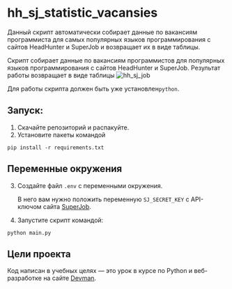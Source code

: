 # hh_sj_statistic_vacansies

Данный скрипт автоматически собирает данные по вакансиям программиста 
для самых популярных языков программирования с сайтов HeadHunter и SuperJob и возвращает их в виде таблицы.

Скрипт собирает данные по вакансиям программистов для популярных языков программирования с сайтов HeadHunter и SuperJob.
Результат работы возвращает в виде таблицы
![hh_sj_job](https://user-images.githubusercontent.com/77063936/225274673-40e4ea1f-c9e3-4fff-a8d3-e8fe590fcea2.png)


Для работы скрипта должен быть уже установлен`python`. 

## Запуск:

1. Скачайте репозиторий и распакуйте.
2. Установите пакеты командой 

  ```
  pip install -r requirements.txt
  ``` 

## Переменные окружения

3. Создайте файл `.env` с переменными окружения. 
   
   В него вам нужно положить переменную `SJ_SECRET_KEY` с API-ключом сайта [SuperJob](https://api.superjob.ru/).
4. Запустите скрипт командой:
  
  ```
  python main.py
  ```

## Цели проекта

Код написан в учебных целях — это урок в курсе по Python и веб-разработке на сайте [Devman](https://dvmn.org).
